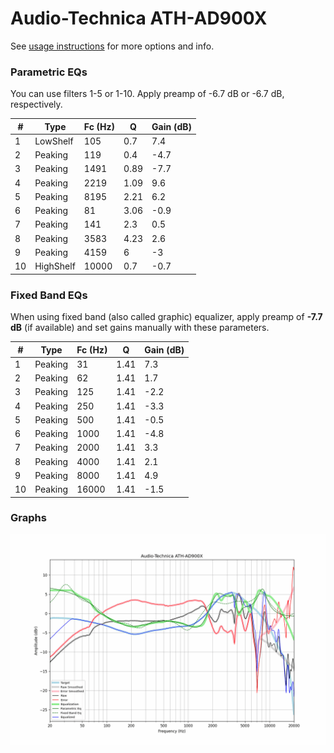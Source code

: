 # Audio-Technica ATH-AD900X
See [usage instructions](https://github.com/jaakkopasanen/AutoEq#usage) for more options and info.

### Parametric EQs
You can use filters 1-5 or 1-10. Apply preamp of -6.7 dB or -6.7 dB, respectively.

|   # | Type      |   Fc (Hz) |    Q |   Gain (dB) |
|-----|-----------|-----------|------|-------------|
|   1 | LowShelf  |       105 | 0.7  |         7.4 |
|   2 | Peaking   |       119 | 0.4  |        -4.7 |
|   3 | Peaking   |      1491 | 0.89 |        -7.7 |
|   4 | Peaking   |      2219 | 1.09 |         9.6 |
|   5 | Peaking   |      8195 | 2.21 |         6.2 |
|   6 | Peaking   |        81 | 3.06 |        -0.9 |
|   7 | Peaking   |       141 | 2.3  |         0.5 |
|   8 | Peaking   |      3583 | 4.23 |         2.6 |
|   9 | Peaking   |      4159 | 6    |        -3   |
|  10 | HighShelf |     10000 | 0.7  |        -0.7 |

### Fixed Band EQs
When using fixed band (also called graphic) equalizer, apply preamp of **-7.7 dB** (if available) and set gains manually with these parameters.

|   # | Type    |   Fc (Hz) |    Q |   Gain (dB) |
|-----|---------|-----------|------|-------------|
|   1 | Peaking |        31 | 1.41 |         7.3 |
|   2 | Peaking |        62 | 1.41 |         1.7 |
|   3 | Peaking |       125 | 1.41 |        -2.2 |
|   4 | Peaking |       250 | 1.41 |        -3.3 |
|   5 | Peaking |       500 | 1.41 |        -0.5 |
|   6 | Peaking |      1000 | 1.41 |        -4.8 |
|   7 | Peaking |      2000 | 1.41 |         3.3 |
|   8 | Peaking |      4000 | 1.41 |         2.1 |
|   9 | Peaking |      8000 | 1.41 |         4.9 |
|  10 | Peaking |     16000 | 1.41 |        -1.5 |

### Graphs
![](./Audio-Technica%20ATH-AD900X.png)
